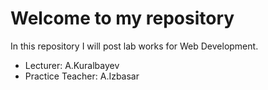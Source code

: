 # Welcome to my repository
In this repository I will post lab works for Web Development.
- Lecturer: A.Kuralbayev
- Practice Teacher: A.Izbasar

